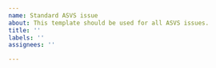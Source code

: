 ```yaml
---
name: Standard ASVS issue
about: This template should be used for all ASVS issues.
title: ''
labels: ''
assignees: ''

---
```

<!---

*************************************************************************************
IMPORTANT:
*************************************************************************************
As of now (8th May 2025 we are in the final stages of preparing version 5.0)

We therefore may no longer be able to incorporate changes into this version.

Please feel free to open your issue anyway so that it can be handled in the future
and thanks in advance for your understanding.
*************************************************************************************

BEFORE YOU OPEN AN ISSUE:
- If you have a question about content, make sure you are looking at the raw .md files which contain the master version of the text and not in the CSV, JSON, XLSX, PDF, DOCX files which are derived from this.
- Please search the issues in case your question has been discussed before.
- Make sure you are looking at the latest edits at: https://github.com/OWASP/ASVS/tree/master/5.0
- When you reference requirements, please include them as a link, similarly to this:
[6.1.2](https://github.com/OWASP/ASVS/blob/master/5.0/en/0x14-V6-Cryptography.md#v61-data-classification)

OTHER NOTES:
- Please do not open a pull request without first opening an associated issue.
- Please carry out all discussion in the associated issue only.
-->

